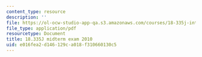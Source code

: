 ```yaml
---
content_type: resource
description: ''
file: https://ol-ocw-studio-app-qa.s3.amazonaws.com/courses/18-335j-introduction-to-numerical-methods-spring-2019/e016fea2d146129ca018f310660130c5_MIT18_335JS19_exam10.pdf
file_type: application/pdf
resourcetype: Document
title: 18.335J midterm exam 2010
uid: e016fea2-d146-129c-a018-f310660130c5
---
```

